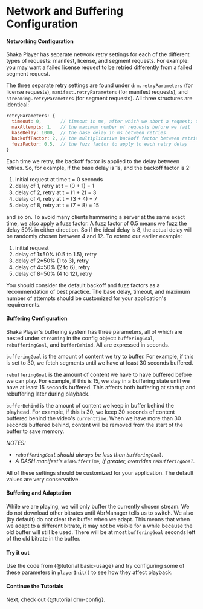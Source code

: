 # Network and Buffering Configuration

#### Networking Configuration

Shaka Player has separate network retry settings for each of the different
types of requests: manifest, license, and segment requests. For example: you
may want a failed license request to be retried differently from a failed
segment request.

The three separate retry settings are found under `drm.retryParameters` (for
license requests), `manifest.retryParameters` (for manifest requests), and
`streaming.retryParameters` (for segment requests).  All three structures are
identical:

```js
retryParameters: {
  timeout: 0,       // timeout in ms, after which we abort a request; 0 means never
  maxAttempts: 1,   // the maximum number of requests before we fail
  baseDelay: 1000,  // the base delay in ms between retries
  backoffFactor: 2, // the multiplicative backoff factor between retries
  fuzzFactor: 0.5,  // the fuzz factor to apply to each retry delay
}
```

Each time we retry, the backoff factor is applied to the delay between retries.
So, for example, if the base delay is 1s, and the backoff factor is 2:

1. initial request at time t = 0 seconds
2. delay of 1, retry at t = (0 + 1) = 1
3. delay of 2, retry at t = (1 + 2) = 3
4. delay of 4, retry at t = (3 + 4) = 7
5. delay of 8, retry at t = (7 + 8) = 15

and so on.  To avoid many clients hammering a server at the same exact time,
we also apply a fuzz factor.  A fuzz factor of 0.5 means we fuzz the delay
50% in either direction.  So if the ideal delay is 8, the actual delay will be
randomly chosen between 4 and 12.  To extend our earlier example:

1. initial request
2. delay of 1±50% (0.5 to 1.5), retry
3. delay of 2±50% (1 to 3), retry
4. delay of 4±50% (2 to 6), retry
5. delay of 8±50% (4 to 12), retry

You should consider the default backoff and fuzz factors as a recommendation of
best practice.  The base delay, timeout, and maximum number of attempts should
be customized for your application's requirements.


#### Buffering Configuration

Shaka Player's buffering system has three parameters, all of which are nested
under `streaming` in the config object: `bufferingGoal`, `rebufferingGoal`, and
`bufferBehind`.  All are expressed in seconds.

`bufferingGoal` is the amount of content we try to buffer.  For example, if
this is set to 30, we fetch segments until we have at least 30 seconds buffered.

`rebufferingGoal` is the amount of content we have to have buffered before we
can play.  For example, if this is 15, we stay in a buffering state until we
have at least 15 seconds buffered.  This affects both buffering at startup
and rebuffering later during playback.

`bufferBehind` is the amount of content we keep in buffer behind the playhead.
For example, if this is 30, we keep 30 seconds of content buffered behind the
video's `currentTime`.  When we have more than 30 seconds buffered behind,
content will be removed from the start of the buffer to save memory.

*NOTES:*
 - *`rebufferingGoal` should always be less than `bufferingGoal`.*
 - *A DASH manifest's `minBufferTime`, if greater, overrides `rebufferingGoal`.*

All of these settings should be customized for your application.  The default
values are very conservative.

#### Buffering and Adaptation

While we are playing, we will only buffer the currently chosen stream.  We do
not download other bitrates until AbrManager tells us to switch.  We also (by
default) do not clear the buffer when we adapt.  This means that when we adapt
to a different bitrate, it may not be visible for a while because the old
buffer will still be used.  There will be at most `bufferingGoal` seconds left
of the old bitrate in the buffer.

#### Try it out

Use the code from {@tutorial basic-usage} and try configuring some of these
parameters in `playerInit()` to see how they affect playback.


#### Continue the Tutorials

Next, check out {@tutorial drm-config}.
